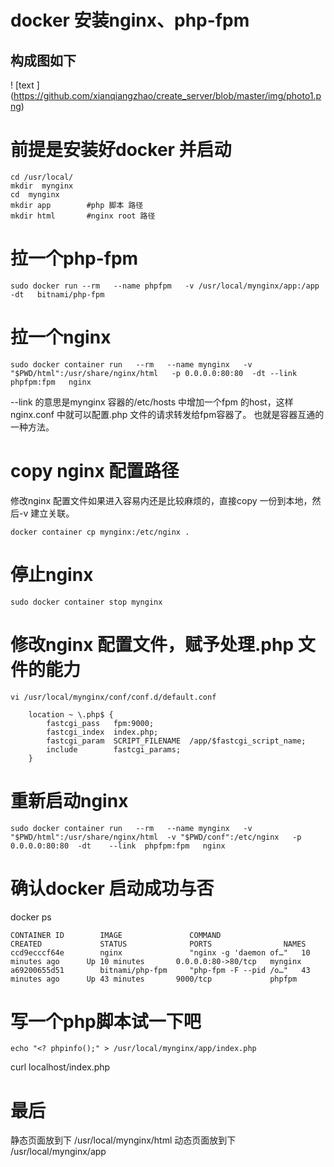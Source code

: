 # docker 安装nginx、php-fpm
## 构成图如下

! [text ] (https://github.com/xianqiangzhao/create_server/blob/master/img/photo1.png)
# 前提是安装好docker 并启动
```
cd /usr/local/
mkdir  mynginx
cd  mynginx
mkdir app        #php 脚本 路径
mkdir html       #nginx root 路径 
```
# 拉一个php-fpm
```
sudo docker run --rm   --name phpfpm   -v /usr/local/mynginx/app:/app  -dt   bitnami/php-fpm
```

# 拉一个nginx
```
sudo docker container run   --rm   --name mynginx   -v "$PWD/html":/usr/share/nginx/html   -p 0.0.0.0:80:80  -dt --link  phpfpm:fpm   nginx
```
--link 的意思是mynginx 容器的/etc/hosts 中增加一个fpm 的host，这样nginx.conf 中就可以配置.php 文件的请求转发给fpm容器了。
也就是容器互通的一种方法。

# copy nginx 配置路径
修改nginx 配置文件如果进入容易内还是比较麻烦的，直接copy 一份到本地，然后-v 建立关联。
```
docker container cp mynginx:/etc/nginx .
```
# 停止nginx
```
sudo docker container stop mynginx
```
# 修改nginx 配置文件，赋予处理.php 文件的能力
```
vi /usr/local/mynginx/conf/conf.d/default.conf
```
```
    location ~ \.php$ { 
        fastcgi_pass   fpm:9000;
        fastcgi_index  index.php;
        fastcgi_param  SCRIPT_FILENAME  /app/$fastcgi_script_name;
        include        fastcgi_params;
    }
```
# 重新启动nginx 
```
sudo docker container run   --rm   --name mynginx   -v "$PWD/html":/usr/share/nginx/html  -v "$PWD/conf":/etc/nginx   -p 0.0.0.0:80:80  -dt    --link  phpfpm:fpm   nginx
```
# 确认docker 启动成功与否

docker ps
```
CONTAINER ID        IMAGE               COMMAND                  CREATED             STATUS              PORTS                NAMES
ccd9ecccf64e        nginx               "nginx -g 'daemon of…"   10 minutes ago      Up 10 minutes       0.0.0.0:80->80/tcp   mynginx
a69200655d51        bitnami/php-fpm     "php-fpm -F --pid /o…"   43 minutes ago      Up 43 minutes       9000/tcp             phpfpm
```
# 写一个php脚本试一下吧
```
echo "<? phpinfo();" > /usr/local/mynginx/app/index.php
```
curl localhost/index.php

# 最后
 静态页面放到下
 /usr/local/mynginx/html
 动态页面放到下
 /usr/local/mynginx/app


